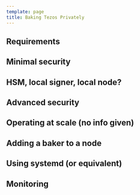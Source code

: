 ```yaml
---
template: page
title: Baking Tezos Privately
---
```


## Requirements

## Minimal security

## HSM, local signer, local node?

## Advanced security

## Operating at scale (no info given)

## Adding a baker to a node

## Using systemd (or equivalent)

## Monitoring
